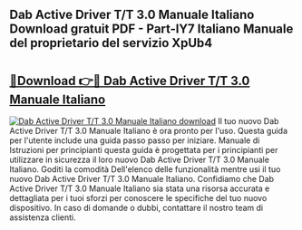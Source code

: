 ## Dab Active Driver T/T 3.0 Manuale Italiano Download gratuit PDF - Part-lY7 Italiano Manuale del proprietario del servizio XpUb4

# <h2><a href="http://df9qr3x.blite.top/?on=Dab+Active+Driver+T%2fT+3.0+Manuale+Italiano">🔗Download 👉🔴 Dab Active Driver T/T 3.0 Manuale Italiano</a></h2>

[![Dab Active Driver T/T 3.0 Manuale Italiano download](https://i.imgur.com/lujVjoI.png)](http://df9qr3x.blite.top/?on=Dab+Active+Driver+T%2fT+3.0+Manuale+Italiano)
Il tuo nuovo Dab Active Driver T/T 3.0 Manuale Italiano è ora pronto per l'uso. Questa guida per l'utente include una guida passo passo per iniziare. Manuale di Istruzioni per principianti questa guida è progettata per i principianti per utilizzare in sicurezza il loro nuovo Dab Active Driver T/T 3.0 Manuale Italiano. Goditi la comodità Dell'elenco delle funzionalità mentre usi il tuo nuovo Dab Active Driver T/T 3.0 Manuale Italiano. Confidiamo che Dab Active Driver T/T 3.0 Manuale Italiano sia stata una risorsa accurata e dettagliata per i tuoi sforzi per conoscere le specifiche del tuo nuovo dispositivo. In caso di domande o dubbi, contattare il nostro team di assistenza clienti.
